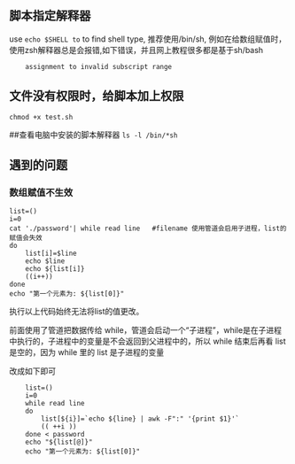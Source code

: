 ## 脚本指定解释器

use  `echo $SHELL to` to find shell type, 推荐使用/bin/sh,
例如在给数组赋值时，使用zsh解释器总是会报错,如下错误，并且网上教程很多都是基于sh/bash

``` 
    assignment to invalid subscript range
```

## 文件没有权限时，给脚本加上权限
`chmod +x test.sh`

##查看电脑中安装的脚本解释器
`ls -l /bin/*sh`

## 遇到的问题

### 数组赋值不生效

```
list=()
i=0
cat './password'| while read line   #filename 使用管道会启用子进程，list的赋值会失效
do 
    list[i]=$line
    echo $line
    echo ${list[i]}
    ((i++))
done
echo "第一个元素为: ${list[0]}"

```
执行以上代码始终无法将list的值更改。

前面使用了管道把数据传给 while，管道会启动一个“子进程”，while是在子进程中执行的，子进程中的变量是不会返回到父进程中的，所以 while 结束后再看 list 是空的，因为 while 里的 list 是子进程的变量

改成如下即可

```
    list=()
    i=0
    while read line
    do
        list[${i}]=`echo ${line} | awk -F":" '{print $1}'`
        (( ++i ))
    done < password
    echo "${list[@]}"
    echo "第一个元素为: ${list[0]}"
```

